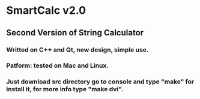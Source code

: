 # SmartCalc v2.0

## Second Version of String Calculator
### Writted on C++ and Qt, new design, simple use.
### Patform: tested on Mac and Linux.
### Just download src directory go to console and type "make" for install it, for more info type "make dvi".
